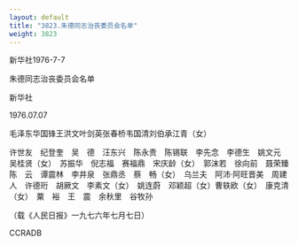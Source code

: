 ```yaml
---
layout: default
title: "3823.朱德同志治丧委员会名单"
weight: 3823
---
```


新华社1976-7-7

朱德同志治丧委员会名单

新华社

1976.07.07

毛泽东华国锋王洪文叶剑英张春桥韦国清刘伯承江青（女）

许世友　纪登奎　吴　德　汪东兴　陈永贵　陈锡联　李先念　李德生　姚文元　吴桂贤（女）　苏振华　倪志福　赛福鼎　宋庆龄（女）　郭沫若　徐向前　聂荣臻　陈　云　谭震林　李井泉　张鼎丞　蔡　畅（女）　乌兰夫　阿沛·阿旺晋美　周建人　许德珩　胡厥文　李素文（女）　姚连蔚　邓颖超（女）曹轶欧（女）　康克清（女）　粟　裕　王　震　余秋里　谷牧孙

（载《人民日报》一九七六年七月七日）

CCRADB

